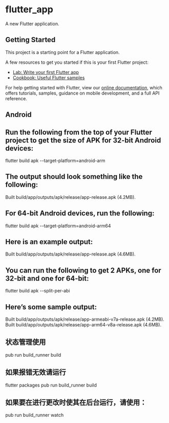 # flutter_app

A new Flutter application.

## Getting Started

This project is a starting point for a Flutter application.

A few resources to get you started if this is your first Flutter project:

- [Lab: Write your first Flutter app](https://flutter.dev/docs/get-started/codelab)
- [Cookbook: Useful Flutter samples](https://flutter.dev/docs/cookbook)

For help getting started with Flutter, view our
[online documentation](https://flutter.dev/docs), which offers tutorials,
samples, guidance on mobile development, and a full API reference.

## Android
## Run the following from the top of your Flutter project to get the size of APK for 32-bit Android devices:

flutter build apk --target-platform=android-arm
## The output should look something like the following:
Built build/app/outputs/apk/release/app-release.apk (4.2MB).

## For 64-bit Android devices, run the following:
flutter build apk --target-platform=android-arm64
## Here is an example output:
Built build/app/outputs/apk/release/app-release.apk (4.6MB).

## You can run the following to get 2 APKs, one for 32-bit and one for 64-bit:
flutter build apk --split-per-abi
## Here’s some sample output:
Built build/app/outputs/apk/release/app-armeabi-v7a-release.apk (4.2MB).
Built build/app/outputs/apk/release/app-arm64-v8a-release.apk (4.6MB).

## 状态管理使用
pub run build_runner build

## 如果报错无效请运行 
flutter packages pub run build_runner build

## 如果要在进行更改时使其在后台运行，请使用：
pub run build_runner watch